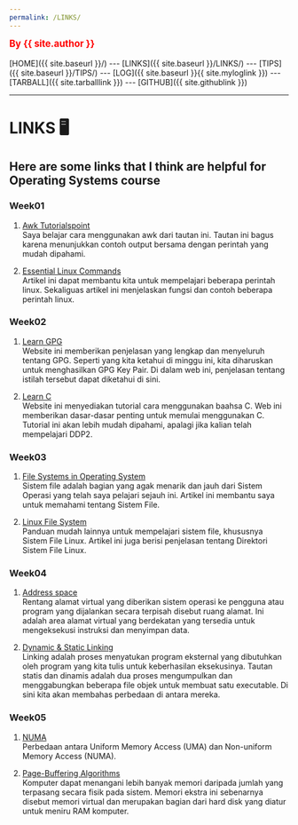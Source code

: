 ```yaml
---
permalink: /LINKS/
---
```


<span style="color:red; font-weight:bold; font-size:larger;">By {{ site.author }}</span>
<br><br>
[HOME]({{ site.baseurl }}/) ---
[LINKS]({{ site.baseurl }}/LINKS/) ---
[TIPS]({{ site.baseurl }}/TIPS/) ---
[LOG]({{ site.baseurl }}{{ site.myloglink }}) ---
[TARBALL]({{ site.tarballlink }}) ---
[GITHUB]({{ site.githublink }})
<br>
<hr>

# LINKS 🖥
## Here are some links that I think are helpful for Operating Systems course

### Week01
1. [Awk Tutorialspoint](https://www.tutorialspoint.com/awk/index.htm)  
Saya belajar cara menggunakan awk dari tautan ini. Tautan ini bagus karena menunjukkan contoh output bersama dengan perintah yang mudah dipahami.

2. [Essential Linux Commands](https://linuxhint.com/100_essential_linux_commands)  
Artikel ini dapat membantu kita untuk mempelajari beberapa perintah linux. Sekaliguas artikel ini menjelaskan fungsi dan contoh beberapa perintah linux.

### Week02
1. [Learn GPG](https://www.privex.io/articles/what-is-gpg)  
Website ini memberikan penjelasan yang lengkap dan menyeluruh tentang GPG. Seperti yang kita ketahui di minggu ini, kita diharuskan untuk menghasilkan GPG Key Pair. Di dalam web ini, penjelasan tentang istilah tersebut dapat diketahui di sini.

2. [Learn C](https://www.freecodecamp.org/news/the-c-beginners-handbook/)  
Website ini menyediakan tutorial cara menggunakan baahsa C. Web ini memberikan dasar-dasar penting untuk memulai menggunakan C. Tutorial ini akan lebih mudah dipahami, apalagi jika kalian telah mempelajari DDP2.

### Week03
1. [File Systems in Operating System](https://www.geeksforgeeks.org/file-systems-in-operating-system/)  
Sistem file adalah bagian yang agak menarik dan jauh dari Sistem Operasi yang telah saya pelajari sejauh ini. Artikel ini membantu saya untuk memahami tentang Sistem File.

2. [Linux File System](https://likegeeks.com/linux-file-system/)   
Panduan mudah lainnya untuk mempelajari sistem file, khususnya Sistem File Linux. Artikel ini juga berisi penjelasan tentang Direktori Sistem File Linux.

### Week04
1. [Address space](https://www.ibm.com/docs/en/zos-basic-skills?topic=storage-what-is-address-space)  
Rentang alamat virtual yang diberikan sistem operasi ke pengguna atau program yang dijalankan secara terpisah disebut ruang alamat. Ini adalah area alamat virtual yang berdekatan yang tersedia untuk mengeksekusi instruksi dan menyimpan data.

2. [Dynamic & Static Linking](https://cs-fundamentals.com/tech-interview/c/difference-between-static-and-dynamic-linking)  
Linking adalah proses menyatukan program eksternal yang dibutuhkan oleh program yang kita tulis untuk keberhasilan eksekusinya. Tautan statis dan dinamis adalah dua proses mengumpulkan dan menggabungkan beberapa file objek untuk membuat satu executable. Di sini kita akan membahas perbedaan di antara mereka.

### Week05
1. [NUMA](https://www.geeksforgeeks.org/difference-between-uniform-memory-access-uma-and-non-uniform-memory-access-numa/)  
Perbedaan antara Uniform Memory Access (UMA) dan Non-uniform Memory Access (NUMA).

2. [Page-Buffering Algorithms](https://www.tutorialspoint.com/operating_system/os_virtual_memory.htm)  
Komputer dapat menangani lebih banyak memori daripada jumlah yang terpasang secara fisik pada sistem. Memori ekstra ini sebenarnya disebut memori virtual dan merupakan bagian dari hard disk yang diatur untuk meniru RAM komputer.
